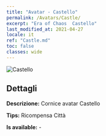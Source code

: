 ```yaml
---
title: "Avatar - Castello"
permalink: /Avatars/Castle/
excerpt: "Era of Chaos  Castello"
last_modified_at: 2021-04-27
locale: it
ref: "Castle.md"
toc: false
classes: wide
---
```

 ![Castello](/images/a/avatarFrame_11.png)

## Dettagli

 **Descrizione:** Cornice avatar Castello 

 **Tips:** Ricompensa Città 

 **Is available:**  - 


